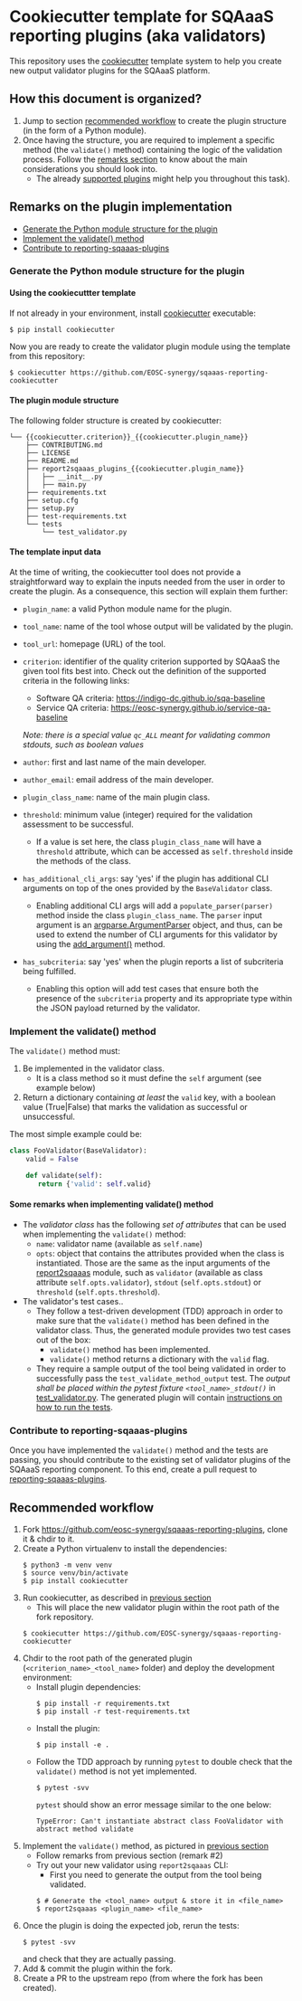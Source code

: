 # Cookiecutter template for SQAaaS reporting plugins (aka validators)

This repository uses the [cookiecutter](https://cookiecutter.readthedocs.io/)
template system to help you create new output validator plugins for the
SQAaaS platform.

## How this document is organized?
1. Jump to section [recommended workflow](#recommended-workflow) to create the
   plugin structure (in the form of a Python module).
2. Once having the structure, you are required to implement a specific method
   (the `validate()` method) containing the logic of the validation process.
   Follow the
   [remarks section](#remarks-on-the-plugin-implementation) to know about the
   main considerations you should look into.
   - The already
   [supported plugins](https://github.com/EOSC-synergy/sqaaas-reporting-plugins)
   might help you throughout this task).

## Remarks on the plugin implementation
* [Generate the Python module structure for the plugin](#generate-the-python-module-structure-for-the-plugin)
* [Implement the validate() method](#implement-the-validate-method)
* [Contribute to reporting-sqaaas-plugins](#contribute-to-reporting-sqaaas-plugins)

### Generate the Python module structure for the plugin
#### Using the cookiecuttter template
If not already in your environment, install
[cookiecutter](https://cookiecutter.readthedocs.io/) executable:
```console
$ pip install cookiecutter
```

Now you are ready to create the validator plugin module using the
template from this repository:
```console
$ cookiecutter https://github.com/EOSC-synergy/sqaaas-reporting-cookiecutter
```

#### The plugin module structure
The following folder structure is created by cookiecutter:
```console
└── {{cookiecutter.criterion}}_{{cookiecutter.plugin_name}}
    ├── CONTRIBUTING.md
    ├── LICENSE
    ├── README.md
    ├── report2sqaaas_plugins_{{cookiecutter.plugin_name}}
    │   ├── __init__.py
    │   ├── main.py
    ├── requirements.txt
    ├── setup.cfg
    ├── setup.py
    ├── test-requirements.txt
    └── tests
        └── test_validator.py
```

#### The template input data
At the time of writing, the cookiecutter tool does not provide a straightforward
way to explain the inputs needed from the user in order to create the plugin. As
a consequence, this section will explain them further:
* `plugin_name`: a valid Python module name for the plugin.
* `tool_name`: name of the tool whose output will be validated by the plugin.
* `tool_url`: homepage (URL) of the tool.
* `criterion`: identifier of the quality criterion supported by SQAaaS the given
   tool fits best into. Check out the definition of the supported criteria in the
   following links:
   - Software QA criteria: https://indigo-dc.github.io/sqa-baseline
   - Service QA criteria: https://eosc-synergy.github.io/service-qa-baseline

   _Note: there is a special value `qc_ALL` meant for validating common stdouts,
           such as boolean values_
 * `author`: first and last name of the main developer.
 * `author_email`: email address of the main developer.
 * `plugin_class_name`: name of the main plugin class.
 * `threshold`: minimum value (integer) required for the validation assessment
   to be successful.
   - If a value is set here, the class `plugin_class_name` will have a `threshold`
     attribute, which can be accessed as `self.threshold` inside the methods of the
     class.
 * `has_additional_cli_args`: say 'yes' if the plugin has additional CLI arguments
   on top of the ones provided by the `BaseValidator` class.
   - Enabling additional CLI args will add a `populate_parser(parser)` method inside
     the class `plugin_class_name`. The `parser` input argument is an
     [argparse.ArgumentParser](https://docs.python.org/3/library/argparse.html#argparse.ArgumentParser)
     object, and thus, can be used to extend the number of CLI arguments for this
     validator by using the
     [add_argument()](https://docs.python.org/3/library/argparse.html#the-add-argument-method)
     method.
 * `has_subcriteria`: say 'yes' when the plugin reports a list of subcriteria being
   fulfilled.
   - Enabling this option will add test cases that ensure both the presence of the
     `subcriteria` property and its appropriate type within the JSON payload returned by
     the validator.

### Implement the validate() method
The `validate()` method must:
1. Be implemented in the validator class.
   - It is a class method so it must define the `self` argument (see example below)
3. Return a dictionary containing *at least* the `valid` key, with a boolean value
   (True|False) that marks the validation as successful or unsuccessful.

The most simple example could be:
```python
class FooValidator(BaseValidator):
    valid = False

    def validate(self):
       return {'valid': self.valid}
```
#### Some remarks when implementing validate() method
- The *validator class* has the following *set of attributes* that can be used when
  implementing the `validate()` method:
  - `name`: validator name (available as `self.name`)
  - `opts`: object that contains the attributes provided when the class is
    instantiated. Those are the same as the input arguments of the
    [report2sqaaas](https://github.com/eosc-synergy/reporting-sqaaas) module,
    such as `validator` (available as class attribute `self.opts.validator`),
    `stdout` (`self.opts.stdout`) or `threshold` (`self.opts.threshold`).
- The validator's test cases..
  - They follow a test-driven development (TDD) approach in order to make sure that
    the `validate()` method has been defined in the validator class. Thus, the
    generated module provides two test cases out of the box:
    - `validate()` method has been implemented.
    - `validate()` method returns a dictionary with the `valid` flag.
  - They require a sample output of the tool being validated in order to successfully
    pass the `test_validate_method_output` test. The *output shall be placed within
    the pytest fixture `<tool_name>_stdout()`* in
    [test_validator.py](%7B%7Bcookiecutter.criterion%7D%7D_%7B%7Bcookiecutter.plugin_name%7D%7D/tests/test_validator.py).
    The generated plugin will contain
    [instructions on how to run the tests](%7B%7Bcookiecutter.criterion%7D%7D_%7B%7Bcookiecutter.plugin_name%7D%7D/README.md#testing).

### Contribute to reporting-sqaaas-plugins
Once you have implemented the `validate()` method and the tests are passing, you should
contribute to the existing set of validator plugins of the SQAaaS reporting component.
To this end, create a pull request to
[reporting-sqaaas-plugins](https://github.com/eosc-synergy/sqaaas-reporting-plugins).


## Recommended workflow

1. Fork https://github.com/eosc-synergy/sqaaas-reporting-plugins, clone it & chdir to it.
2. Create a Python virtualenv to install the dependencies:
   ```console
   $ python3 -m venv venv
   $ source venv/bin/activate
   $ pip install cookiecutter
   ```
3. Run cookiecutter, as described in [previous section](#using-the-cookiecuttter-template)
   - This will place the new validator plugin within the root path of the fork repository.
   ```console
   $ cookiecutter https://github.com/EOSC-synergy/sqaaas-reporting-cookiecutter
   ```
4. Chdir to the root path of the generated plugin (`<criterion_name>_<tool_name>` folder) and deploy
   the development environment:
   - Install plugin dependencies:
     ```console
     $ pip install -r requirements.txt
     $ pip install -r test-requirements.txt
     ```
   - Install the plugin:
     ```console
     $ pip install -e .
     ```
   - Follow the TDD approach by running `pytest` to double check that the `validate()` method
     is not yet implemented.
     ```console
     $ pytest -svv
     ```
     `pytest` should show an error message similar to the one below:
     ```console
     TypeError: Can't instantiate abstract class FooValidator with abstract method validate
     ```
5. Implement the `validate()` method, as pictured in [previous section](#implement-the-validate-method)
   - Follow remarks from previous section (remark #2)
   - Try out your new validator using `report2sqaaas` CLI:
     - First you need to generate the output from the tool being validated.
     ```console
     $ # Generate the <tool_name> output & store it in <file_name>
     $ report2sqaaas <plugin_name> <file_name>
     ```
9. Once the plugin is doing the expected job, rerun the tests:
   ```console
   $ pytest -svv
   ```
   and check that they are actually passing.
10. Add & commit the plugin within the fork.
11. Create a PR to the upstream repo (from where the fork has been created).
